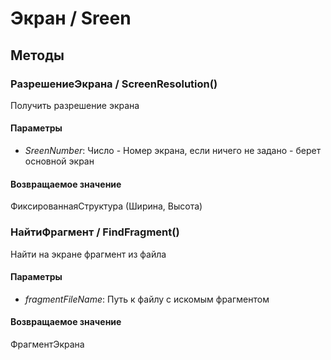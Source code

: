 
# Экран / Sreen

## Методы
    
### РазрешениеЭкрана / ScreenResolution()
    
Получить разрешение экрана
 
#### Параметры

* *SreenNumber*: Число - Номер экрана, если ничего не задано - берет основной экран

#### Возвращаемое значение

ФиксированнаяСтруктура (Ширина, Высота)
  
### НайтиФрагмент / FindFragment()
    
Найти на экране фрагмент из файла
  
#### Параметры

* *fragmentFileName*: Путь к файлу с искомым фрагментом

#### Возвращаемое значение

ФрагментЭкрана